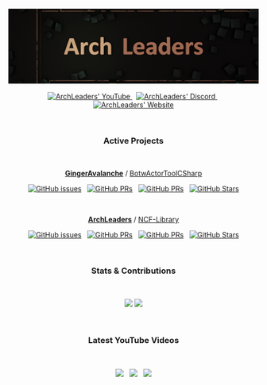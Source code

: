 <p align="center">
    <a href="http://archleaders.github.io" target="_blank"><img src=".\img_dark.png" /></a>
</p>

<p align="center" style="text-align: center;">
  <a href="https://youtube.com/ArchLeaders?sub_confirmation=1">
    <img src="https://img.shields.io/youtube/channel/subscribers/UCuK9tInOEH5yJKeq3PoSgCA?style=for-the-badge&logoColor=C71B42&color=C71B42&labelColor=2A2C33&logo=youtube" alt="ArchLeaders' YouTube"/>
  </a> &nbsp;
  <a href="https://discord.gg/cbA3AWwfJj">
    <img src="https://img.shields.io/discord/825161394663456799?style=for-the-badge&logoColor=37C75E&color=37C75E&labelColor=2A2C33&logo=discord&label=discord" alt="ArchLeaders' Discord"/>
  </a> &nbsp;
  <a href="https://archleaders.github.io/">
    <img src="https://img.shields.io/static/v1?style=for-the-badge&logoColor=5751FF&color=5751FF&labelColor=2A2C33&logo=github&label=website&message=work%20in%20progress" alt="ArchLeaders' Website"/>
  </a>
</p>

<br>

<div align="center">

### Active Projects

<!-- GingerAvalanche/BotwActorToolCSharp -->
<!-- ArchLeaders/NCF-Library -->

<br>
<p>
<a href="https://github.com/GingerAvalanche"><b>GingerAvalanche</b></a> / <a href="https://github.com/GingerAvalanche/BotwActorToolCSharp">BotwActorToolCSharp</a>
</p>

[![GitHub issues](https://img.shields.io/github/issues/GingerAvalanche/BotwActorToolCSharp?logoColor=red&color=red&logo=github&style=flat&labelColor=2A2C33)](https://github.com/GingerAvalanche/BotwActorToolCSharp/issues) &nbsp; [![GitHub PRs](https://img.shields.io/github/issues-pr/GingerAvalanche/BotwActorToolCSharp?style=flat&labelColor=2A2C33&logoColor=blue&color=blue&logo=github)](https://github.com/GingerAvalanche/BotwActorToolCSharp/pulls) &nbsp; [![GitHub PRs](https://img.shields.io/github/issues-pr-closed/GingerAvalanche/BotwActorToolCSharp?style=flat&labelColor=2A2C33&logoColor=5751FF&color=5751FF&logo=github)](https://github.com/GingerAvalanche/BotwActorToolCSharp/pulls?q=is%3Apr+is%3Aclosed) &nbsp; [![GitHub Stars](https://img.shields.io/github/stars/GingerAvalanche/BotwActorToolCSharp?style=flat&labelColor=2A2C33&logoColor=FFCB41&color=FFCB41&logo=github)](https://github.com/GingerAvalanche/BotwActorToolCSharp) 

<br>
<p>
<a href="https://github.com/ArchLeaders"><b>ArchLeaders</b></a> / <a href="https://github.com/ArchLeaders/NCF-Library">NCF-Library</a>
</p>

[![GitHub issues](https://img.shields.io/github/issues/ArchLeaders/NCF-Library?logoColor=red&color=red&logo=github&style=flat&labelColor=2A2C33)](https://github.com/ArchLeaders/NCF-Library/issues) &nbsp; [![GitHub PRs](https://img.shields.io/github/issues-pr/ArchLeaders/NCF-Library?style=flat&labelColor=2A2C33&logoColor=blue&color=blue&logo=github)](https://github.com/ArchLeaders/NCF-Library/pulls) &nbsp; [![GitHub PRs](https://img.shields.io/github/issues-pr-closed/ArchLeaders/NCF-Library?style=flat&labelColor=2A2C33&logoColor=5751FF&color=5751FF&logo=github)](https://github.com/ArchLeaders/NCF-Library/pulls?q=is%3Apr+is%3Aclosed) &nbsp; [![GitHub Stars](https://img.shields.io/github/stars/ArchLeaders/NCF-Library?style=flat&labelColor=2A2C33&logoColor=FFCB41&color=FFCB41&logo=github)](https://github.com/ArchLeaders/NCF-Library)

<br>

### Stats & Contributions

<br>

<img src="https://github-readme-streak-stats.herokuapp.com/?user=archleaders&theme=github-dark-blue&hide_border=true"> <img src="https://github-readme-stats.vercel.app/api?username=ArchLeaders&theme=github_dark&show_icons=true">

<br>

### Latest YouTube Videos

<br>

<a href="https://www.youtube.com/watch?v=oUq0zecwHjY" target="_blank"><img height="200" src="https://img.youtube.com/vi/oUq0zecwHjY/0.jpg" /></a> &nbsp; <a href="https://www.youtube.com/watch?v=MDKuxDUZefU" target="_blank"><img height="200" src="https://img.youtube.com/vi/MDKuxDUZefU/0.jpg" /></a> &nbsp; <a href="https://www.youtube.com/watch?v=8f8MexHvBkM" target="_blank"><img height="200" src="https://img.youtube.com/vi/8f8MexHvBkM/0.jpg" /></a>

<br>

</div>

<br>
